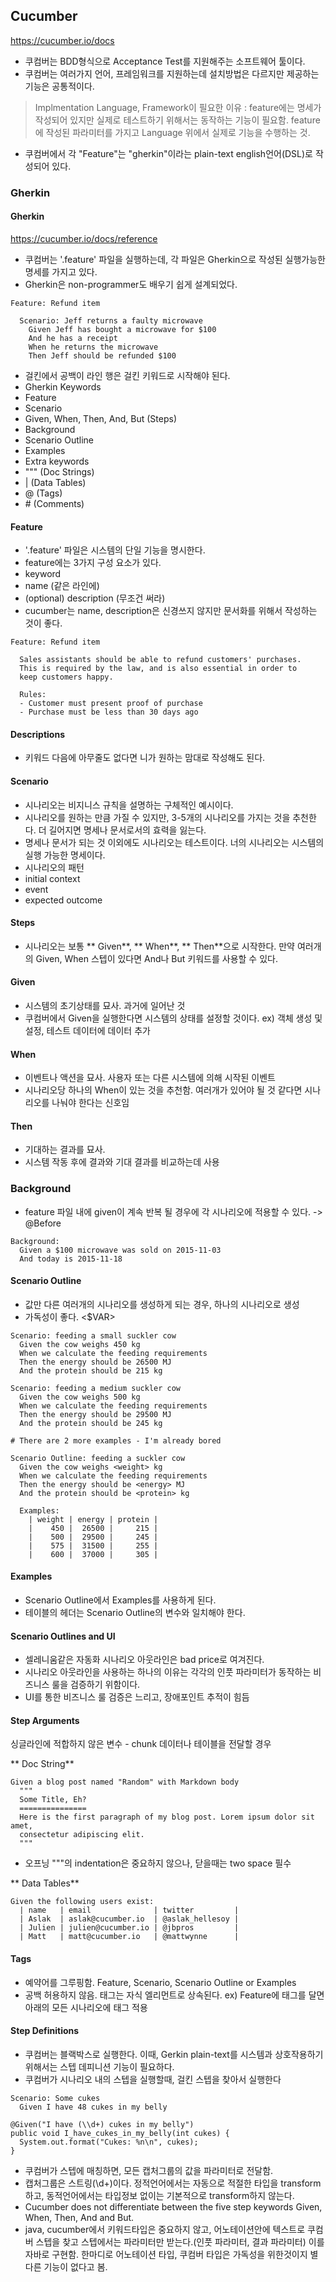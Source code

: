 ## Cucumber
https://cucumber.io/docs

- 쿠컴버는 BDD형식으로 Acceptance Test를 지원해주는 소프트웨어 툴이다.
- 쿠컴버는 여러가지 언어, 프레임워크를 지원하는데 설치방법은 다르지만 제공하는 기능은 공통적이다.
> Implmentation Language, Framework이 필요한 이유 : feature에는 명세가 작성되어 있지만 실제로 테스트하기 위해서는 동작하는 기능이 필요함. feature에 작성된 파라미터를 가지고 Language 위에서 실제로 기능을 수행하는 것.
- 쿠컴버에서 각 "Feature"는 "gherkin"이라는 plain-text english언어(DSL)로 작성되어 있다.

### Gherkin
#### Gherkin
https://cucumber.io/docs/reference
- 쿠컴버는 '.feature' 파일을 실행하는데, 각 파일은 Gherkin으로 작성된 실행가능한 명세를 가지고 있다.
- Gherkin은 non-programmer도 배우기 쉽게 설계되었다.
```
Feature: Refund item

  Scenario: Jeff returns a faulty microwave
    Given Jeff has bought a microwave for $100
    And he has a receipt
    When he returns the microwave
    Then Jeff should be refunded $100
```
- 걸킨에서 공백이 라인 행은 걸킨 키워드로 시작해야 된다.
- Gherkin Keywords
 - Feature
 - Scenario
 - Given, When, Then, And, But (Steps)
 - Background
 - Scenario Outline
 - Examples
- Extra keywords
 - """ (Doc Strings)
 - | (Data Tables)
 - @ (Tags)
 - \# (Comments)

#### Feature
- '.feature' 파일은 시스템의 단일 기능을 명시한다.
- feature에는 3가지 구성 요소가 있다.
 - keyword
 - name (같은 라인에)
 - (optional) description (무조건 써라)
- cucumber는 name, description은 신경쓰지 않지만 문서화를 위해서 작성하는 것이 좋다.

```
Feature: Refund item

  Sales assistants should be able to refund customers' purchases.
  This is required by the law, and is also essential in order to
  keep customers happy.

  Rules:
  - Customer must present proof of purchase
  - Purchase must be less than 30 days ago
```

#### Descriptions
- 키워드 다음에 아무줄도 없다면 니가 원하는 맘대로 작성해도 된다.

#### Scenario
- 시나리오는 비지니스 규칙을 설명하는 구체적인 예시이다.
- 시나리오를 원하는 만큼 가질 수 있지만, 3-5개의 시나리오를 가지는 것을 추천한다. 더 길어지면 명세나 문서로서의 효력을 잃는다.
- 명세나 문서가 되는 것 이외에도 시나리오는 테스트이다. 너의 시나리오는 시스템의 실행 가능한 명세이다.
- 시나리오의 패턴
 - initial context
 - event
 - expected outcome

#### Steps
- 시나리오는 보통 ** Given**, ** When**, ** Then**으로 시작한다. 만약 여러개의 Given, When 스텝이 있다면 And나 But 키워드를 사용할 수 있다.

#### Given
- 시스템의 초기상태를 묘사. 과거에 일어난 것
- 쿠컴버에서 Given을 실행한다면 시스템의 상태를 설정할 것이다. ex) 객체 생성 및 설정, 테스트 데이터에 데이터 추가

#### When
- 이벤트나 액션을 묘사. 사용자 또는 다른 시스템에 의해 시작된 이벤트
- 시나리오당 하나의 When이 있는 것을 추천함. 여러개가 있어야 될 것 같다면 시나리오를 나눠야 한다는 신호임

#### Then
- 기대하는 결과를 묘사.
- 시스템 작동 후에 결과와 기대 결과를 비교하는데 사용

### Background
- feature 파일 내에 given이 계속 반복 될 경우에 각 시나리오에 적용할 수 있다. -> @Before
```
Background:
  Given a $100 microwave was sold on 2015-11-03
  And today is 2015-11-18
```
#### Scenario Outline
- 값만 다른 여러개의 시나리오를 생성하게 되는 경우, 하나의 시나리오로 생성
- 가독성이 좋다. <$VAR>

```
Scenario: feeding a small suckler cow
  Given the cow weighs 450 kg
  When we calculate the feeding requirements
  Then the energy should be 26500 MJ
  And the protein should be 215 kg

Scenario: feeding a medium suckler cow
  Given the cow weighs 500 kg
  When we calculate the feeding requirements
  Then the energy should be 29500 MJ
  And the protein should be 245 kg

# There are 2 more examples - I'm already bored
```

```
Scenario Outline: feeding a suckler cow
  Given the cow weighs <weight> kg
  When we calculate the feeding requirements
  Then the energy should be <energy> MJ
  And the protein should be <protein> kg

  Examples:
    | weight | energy | protein |
    |    450 |  26500 |     215 |
    |    500 |  29500 |     245 |
    |    575 |  31500 |     255 |
    |    600 |  37000 |     305 |
```

#### Examples
- Scenario Outline에서 Examples를 사용하게 된다.
- 테이블의 헤더는 Scenario Outline의 변수와 일치해야 한다.

#### Scenario Outlines and UI
- 셀레니움같은 자동화 시나리오 아웃라인은 bad price로 여겨진다.
- 시나리오 아웃라인을 사용하는 하나의 이유는 각각의 인풋 파라미터가 동작하는 비즈니스 룰을 검증하기 위함이다.
- UI를 통한 비즈니스 룰 검증은 느리고, 장애포인트 추적이 힘듬

#### Step Arguments
싱글라인에 적합하지 않은 변수 - chunk 데이터나 테이블을 전달할 경우

** Doc String**
```
Given a blog post named "Random" with Markdown body
  """
  Some Title, Eh?
  ===============
  Here is the first paragraph of my blog post. Lorem ipsum dolor sit amet,
  consectetur adipiscing elit.
  """
```
- 오프닝 """의 indentation은 중요하지 않으나, 닫을때는 two space 필수

** Data Tables**
```
Given the following users exist:
  | name   | email              | twitter         |
  | Aslak  | aslak@cucumber.io  | @aslak_hellesoy |
  | Julien | julien@cucumber.io | @jbpros         |
  | Matt   | matt@cucumber.io   | @mattwynne      |
```

#### Tags
- 예약어를 그루핑함. Feature, Scenario, Scenario Outline or Examples
- 공백 허용하지 않음. 태그는 자식 엘리먼트로 상속된다. ex) Feature에 태그를 달면 아래의 모든 시나리오에 태그 적용

#### Step Definitions
- 쿠컴버는 블랙박스로 실행한다. 이때, Gerkin plain-text를 시스템과 상호작용하기 위해서는 스텝 데피니션 기능이 필요하다.
- 쿠컴버가 시나리오 내의 스텝을 실행할때, 걸킨 스텝을 찾아서 실행한다

```
Scenario: Some cukes
  Given I have 48 cukes in my belly
```

```
@Given("I have (\\d+) cukes in my belly")
public void I_have_cukes_in_my_belly(int cukes) {
  System.out.format("Cukes: %n\n", cukes);
}
```

- 쿠컴버가 스텝에 매칭하면, 모든 캡처그룹의 값을 파라미터로 전달함.
- 캡처그룹은 스트링(\d+)이다. 정적언어에서는 자동으로 적절한 타입을 transform하고, 동적언어에서는 타입정보 없이는 기본적으로 transform하지 않는다.
- Cucumber does not differentiate between the five step keywords Given, When, Then, And and But.
- java, cucumber에서 키워드타입은 중요하지 않고, 어노테이션안에 텍스트로 쿠컴버 스텝을 찾고 스텝에서는 파라미터만 받는다.(인풋 파라미터, 결과 파라미터) 이를 자바로 구현함. 한마디로 어노테이션 타입, 쿠컴버 타입은 가독성을 위한것이지 별다른 기능이 없다고 봄.
